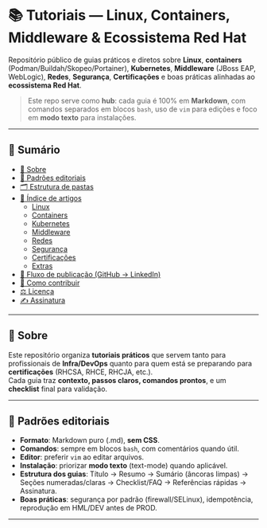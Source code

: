 # 📚 Tutoriais — Linux, Containers, Middleware & Ecossistema Red Hat

Repositório público de guias práticos e diretos sobre **Linux**, **containers** (Podman/Buildah/Skopeo/Portainer), **Kubernetes**, **Middleware** (JBoss EAP, WebLogic), **Redes**, **Segurança**, **Certificações** e boas práticas alinhadas ao **ecossistema Red Hat**.

> Este repo serve como **hub**: cada guia é 100% em **Markdown**, com comandos separados em blocos `bash`, uso de `vim` para edições e foco em **modo texto** para instalações.

---

## 📑 Sumário

- [🔎 Sobre](#-sobre)
- [🧭 Padrões editoriais](#-padrões-editoriais)
- [🗂️ Estrutura de pastas](#️-estrutura-de-pastas)
- [📝 Índice de artigos](#-índice-de-artigos)
  - [Linux](#linux)
  - [Containers](#containers)
  - [Kubernetes](#kubernetes)
  - [Middleware](#middleware)
  - [Redes](#redes)
  - [Segurança](#segurança)
  - [Certificações](#certificações)
  - [Extras](#extras)
- [🚀 Fluxo de publicação (GitHub → LinkedIn)](#-fluxo-de-publicação-github--linkedin)
- [🧩 Como contribuir](#-como-contribuir)
- [⚖️ Licença](#️-licença)
- [✍️ Assinatura](#️-assinatura)

---

## 🔎 Sobre
Este repositório organiza **tutoriais práticos** que servem tanto para profissionais de **Infra/DevOps** quanto para quem está se preparando para **certificações** (RHCSA, RHCE, RHCJA, etc.).  
Cada guia traz **contexto, passos claros, comandos prontos**, e um **checklist** final para validação.

---

## 🧭 Padrões editoriais

- **Formato**: Markdown puro (.md), **sem CSS**.
- **Comandos**: sempre em blocos `bash`, com comentários quando útil.
- **Editor**: preferir `vim` ao editar arquivos.
- **Instalação**: priorizar **modo texto** (text-mode) quando aplicável.
- **Estrutura dos guias**: Título → Resumo → Sumário (âncoras limpas) → Seções numeradas/claras → Checklist/FAQ → Referências rápidas → Assinatura.
- **Boas práticas**: segurança por padrão (firewall/SELinux), idempotência, reprodução em HML/DEV antes de PROD.

---



